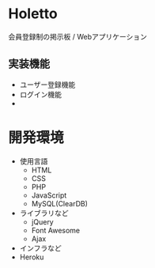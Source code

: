 # Holetto
会員登録制の掲示板 / Webアプリケーション
## 実装機能
- ユーザー登録機能
- ログイン機能
- 
# 開発環境
- 使用言語
  - HTML
  - CSS
  - PHP
  - JavaScript
  - MySQL(ClearDB)
- ライブラリなど
  - jQuery
  - Font Awesome
  - Ajax
- インフラなど
 - Heroku

